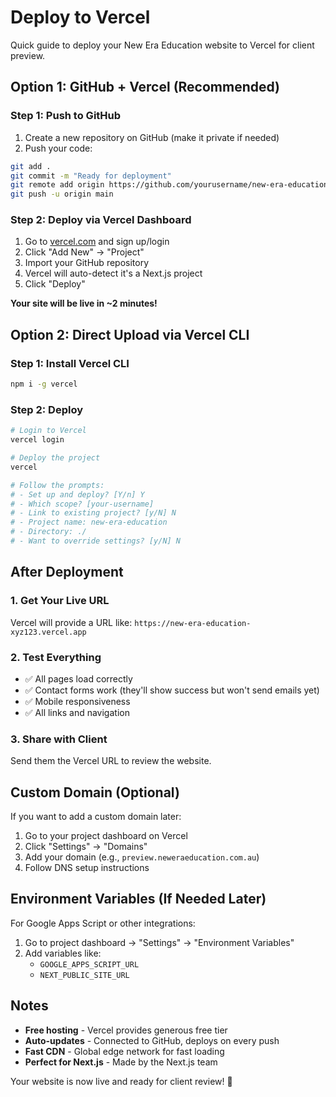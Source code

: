 # Deploy to Vercel

Quick guide to deploy your New Era Education website to Vercel for client preview.

## Option 1: GitHub + Vercel (Recommended)

### Step 1: Push to GitHub
1. Create a new repository on GitHub (make it private if needed)
2. Push your code:
```bash
git add .
git commit -m "Ready for deployment"
git remote add origin https://github.com/yourusername/new-era-education.git
git push -u origin main
```

### Step 2: Deploy via Vercel Dashboard
1. Go to [vercel.com](https://vercel.com) and sign up/login
2. Click "Add New" → "Project"
3. Import your GitHub repository
4. Vercel will auto-detect it's a Next.js project
5. Click "Deploy"

**Your site will be live in ~2 minutes!**

## Option 2: Direct Upload via Vercel CLI

### Step 1: Install Vercel CLI
```bash
npm i -g vercel
```

### Step 2: Deploy
```bash
# Login to Vercel
vercel login

# Deploy the project
vercel

# Follow the prompts:
# - Set up and deploy? [Y/n] Y
# - Which scope? [your-username]
# - Link to existing project? [y/N] N
# - Project name: new-era-education
# - Directory: ./
# - Want to override settings? [y/N] N
```

## After Deployment

### 1. Get Your Live URL
Vercel will provide a URL like: `https://new-era-education-xyz123.vercel.app`

### 2. Test Everything
- ✅ All pages load correctly
- ✅ Contact forms work (they'll show success but won't send emails yet)
- ✅ Mobile responsiveness
- ✅ All links and navigation

### 3. Share with Client
Send them the Vercel URL to review the website.

## Custom Domain (Optional)

If you want to add a custom domain later:
1. Go to your project dashboard on Vercel
2. Click "Settings" → "Domains"
3. Add your domain (e.g., `preview.neweraeducation.com.au`)
4. Follow DNS setup instructions

## Environment Variables (If Needed Later)

For Google Apps Script or other integrations:
1. Go to project dashboard → "Settings" → "Environment Variables"
2. Add variables like:
   - `GOOGLE_APPS_SCRIPT_URL`
   - `NEXT_PUBLIC_SITE_URL`

## Notes

- **Free hosting** - Vercel provides generous free tier
- **Auto-updates** - Connected to GitHub, deploys on every push
- **Fast CDN** - Global edge network for fast loading
- **Perfect for Next.js** - Made by the Next.js team

Your website is now live and ready for client review! 🚀